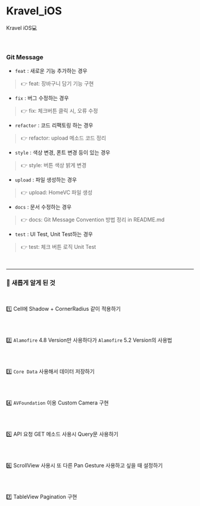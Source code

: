 # Kravel_iOS
Kravel iOS💻

<br>

### Git Message

* `feat` : 새로운 기능 추가하는 경우

> 👉 feat: 장바구니 담기 기능 구현

* `fix` : 버그 수정하는 경우

> 👉 fix: 체크버튼 클릭 시, 오류 수정

* `refactor` : 코드 리팩토링 하는 경우

> 👉 refactor: upload 메소드 코드 정리

* `style` : 색상 변경, 폰트 변경 등이 있는 경우

> 👉 style: 버튼 색상 밝게 변경

* `upload` : 파일 생성하는 경우

> 👉 upload: HomeVC 파일 생성

* `docs` : 문서 수정하는 경우

> 👉 docs: Git Message Convention 방법 정리 in README.md

* `test` : UI Test, Unit Test하는 경우

> 👉 test: 체크 버튼 로직 Unit Test

<br>

---

### 📕 새롭게 알게 된 것

<br>

1️⃣ Cell에 Shadow + CornerRadius 같이 적용하기

```swift

```

<br>

2️⃣ `Alamofire` 4.8 Version만 사용하다가 `Alamofire` 5.2 Version의 사용법

```swift

```

<br>

3️⃣ `Core Data` 사용해서 데이터 저장하기

```swift

```

<br>

4️⃣ `AVFoundation` 이용 Custom Camera 구현

```swift

```

<br>

5️⃣ API 요청 GET 메소드 사용시 Query문 사용하기

```swift

```

<br>

6️⃣ ScrollView 사용시 또 다른 Pan Gesture 사용하고 싶을 때 설정하기

```swift

```

<br>

7️⃣ TableView Pagination 구현

```swift

```

